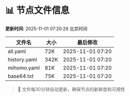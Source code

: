 # 📊 节点文件信息

**更新时间**: 2025-11-01 07:20:26 北京时间

| 文件名 | 大小 | 最后修改 |
|--------|------|----------|
| all.yaml | 72K | 2025-11-01 07:20 |
| history.yaml | 342K | 2025-11-01 07:20 |
| mihomo.yaml | 81K | 2025-11-01 07:20 |
| base64.txt | 75K | 2025-11-01 07:20 |

> 🔄 文件每30分钟自动更新，确保节点的新鲜度和可用性

